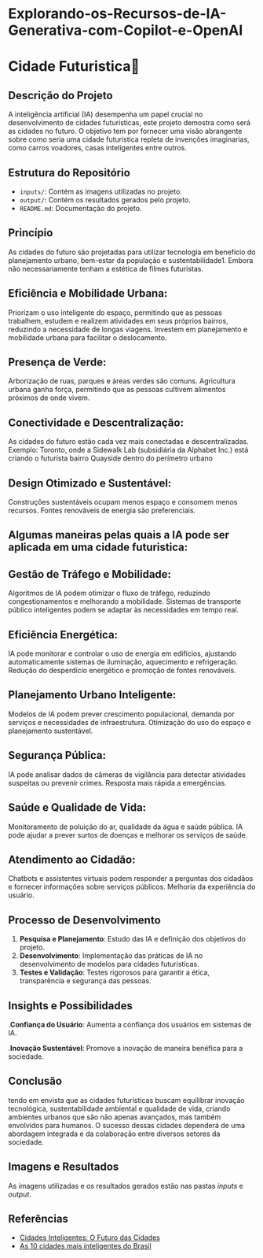 # Explorando-os-Recursos-de-IA-Generativa-com-Copilot-e-OpenAI

# Cidade Futuristica🌆

## Descrição do Projeto
A inteligência artificial (IA) desempenha um papel crucial no desenvolvimento de cidades futurísticas, este projeto demostra como será as cidades no futuro. O objetivo tem por fornecer uma visão abrangente sobre como seria uma cidade futuristica repleta de invenções imaginarias, como carros voadores, casas inteligentes entre outros.

## Estrutura do Repositório
- `inputs/`: Contém as imagens utilizadas no projeto.
- `output/`: Contém os resultados gerados pelo projeto.
- `README.md`: Documentação do projeto.

## Princípio
As cidades do futuro são projetadas para utilizar tecnologia em benefício do planejamento urbano, bem-estar da população e sustentabilidade1. Embora não necessariamente tenham a estética de filmes futuristas.

## Eficiência e Mobilidade Urbana:
Priorizam o uso inteligente do espaço, permitindo que as pessoas trabalhem, estudem e realizem atividades em seus próprios bairros, reduzindo a necessidade de longas viagens.
Investem em planejamento e mobilidade urbana para facilitar o deslocamento.

## Presença de Verde:
Arborização de ruas, parques e áreas verdes são comuns.
Agricultura urbana ganha força, permitindo que as pessoas cultivem alimentos próximos de onde vivem.

## Conectividade e Descentralização:
As cidades do futuro estão cada vez mais conectadas e descentralizadas.
Exemplo: Toronto, onde a Sidewalk Lab (subsidiária da Alphabet Inc.) está criando o futurista bairro Quayside dentro do perímetro urbano

## Design Otimizado e Sustentável:
Construções sustentáveis ocupam menos espaço e consomem menos recursos.
Fontes renováveis de energia são preferenciais.

## Algumas maneiras pelas quais a IA pode ser aplicada em uma cidade futuristica:
 
## Gestão de Tráfego e Mobilidade:
Algoritmos de IA podem otimizar o fluxo de tráfego, reduzindo congestionamentos e melhorando a mobilidade.
Sistemas de transporte público inteligentes podem se adaptar às necessidades em tempo real.

## Eficiência Energética:
IA pode monitorar e controlar o uso de energia em edifícios, ajustando automaticamente sistemas de iluminação, aquecimento e refrigeração.
Redução do desperdício energético e promoção de fontes renováveis.

## Planejamento Urbano Inteligente:
Modelos de IA podem prever crescimento populacional, demanda por serviços e necessidades de infraestrutura.
Otimização do uso do espaço e planejamento sustentável.

## Segurança Pública:
IA pode analisar dados de câmeras de vigilância para detectar atividades suspeitas ou prevenir crimes.
Resposta mais rápida a emergências.

## Saúde e Qualidade de Vida:
Monitoramento de poluição do ar, qualidade da água e saúde pública.
IA pode ajudar a prever surtos de doenças e melhorar os serviços de saúde.

## Atendimento ao Cidadão:
Chatbots e assistentes virtuais podem responder a perguntas dos cidadãos e fornecer informações sobre serviços públicos.
Melhoria da experiência do usuário.

## Processo de Desenvolvimento
1. **Pesquisa e Planejamento**: Estudo das IA e definição dos objetivos do projeto.
2. **Desenvolvimento**: Implementação das práticas de IA no desenvolvimento de modelos para cidades futuristicas.
3. **Testes e Validação**: Testes rigorosos para garantir a ética, transparência e segurança das pessoas.


## Insights e Possibilidades

 .**Confiança do Usuário**: Aumenta a confiança dos usuários em sistemas de IA.
 
 .**Inovação Sustentável**: Promove a inovação de maneira benéfica para a sociedade.


## Conclusão
tendo em envista que as cidades futurísticas buscam equilibrar inovação tecnológica, sustentabilidade ambiental e qualidade de vida, criando ambientes urbanos que são não apenas avançados, mas também envolvidos para humanos. O sucesso dessas cidades dependerá de uma abordagem integrada e da colaboração entre diversos setores da sociedade.

## Imagens e Resultados
As imagens utilizadas e os resultados gerados estão nas pastas *inputs* e *output*.

## Referências
- [Cidades Inteligentes: O Futuro das Cidades](https://www.embrapa.br/cidades-inteligentes)
- [As 10 cidades mais inteligentes do Brasil](https://www.techtudo.com.br/listas/2020/08/as-10-cidades-mais-inteligentes-do-brasil.ghtml)
